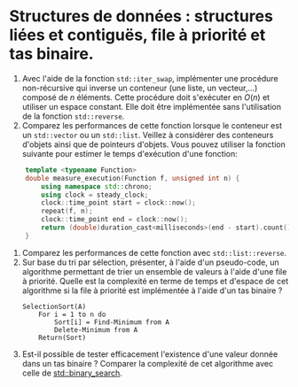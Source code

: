 # Structures de données : structures liées et contiguës, file à priorité et tas binaire.

1. Avec l'aide de la fonction `std::iter_swap`, implémenter une procédure non-récursive qui inverse un conteneur (une liste, un vecteur,...) composé de $n$ éléments. Cette procédure doit s'exécuter en $O(n)$ et utiliser un espace constant. Elle doit être implémentée sans l'utilisation de la fonction `std::reverse`. 
1. Comparez les performances de cette fonction lorsque le conteneur est un `std::vector` ou un `std::list`. Veillez à considérer des conteneurs d'objets ainsi que de pointeurs d'objets. Vous pouvez utiliser la fonction suivante pour estimer le temps d'exécution d'une fonction:
```cpp
    template <typename Function>
    double measure_execution(Function f, unsigned int n) {
        using namespace std::chrono;
        using clock = steady_clock;
        clock::time_point start = clock::now();
        repeat(f, n);
        clock::time_point end = clock::now();
        return (double)duration_cast<milliseconds>(end - start).count() / n;
    }
```
1. Comparez les performances de cette fonction avec `std::list::reverse`.
1. Sur base du tri par sélection, présenter, à l'aide d'un pseudo-code, un algorithme permettant de trier un ensemble de valeurs à l'aide d'une file à priorité. Quelle est la complexité en terme de temps et d'espace de cet algorithme si la file à priorité est implémentée à l'aide d'un tas binaire ? 
    ```
    SelectionSort(A)
        For i = 1 to n do
            Sort[i] = Find-Minimum from A
            Delete-Minimum from A
        Return(Sort)
    ```
1. Est-il possible de tester efficacement l'existence d'une valeur donnée dans un tas binaire ? Comparer la complexité de cet algorithme avec celle de [std::binary_search](http://en.cppreference.com/w/cpp/algorithm/binary_search).